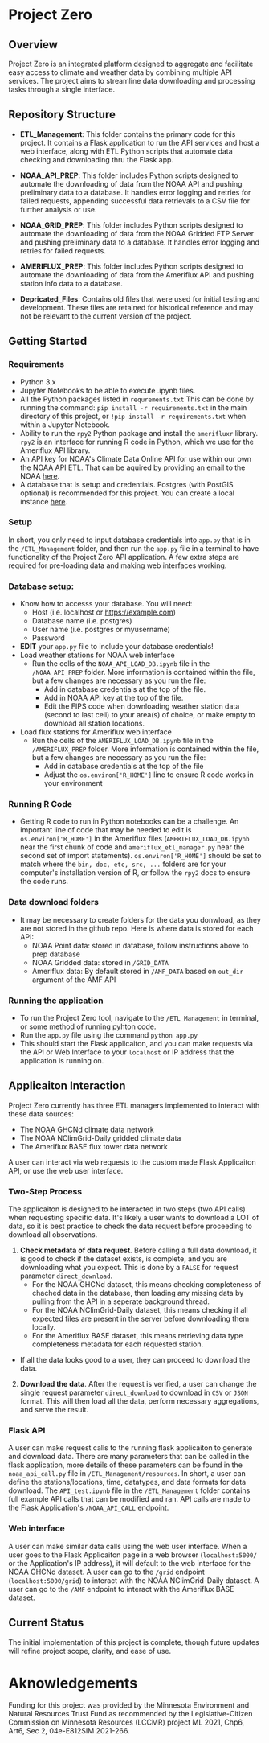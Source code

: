 # Project Zero

## Overview
Project Zero is an integrated platform designed to aggregate and facilitate easy access to climate and weather data by combining multiple API services. The project aims to streamline data downloading and processing tasks through a single interface.

## Repository Structure

- **ETL_Management**: This folder contains the primary code for this project. It contains a Flask application to run the API services and host a web interface, along with ETL Python scripts that automate data checking and downloading thru the Flask app.

- **NOAA_API_PREP**: This folder includes Python scripts designed to automate the downloading of data from the NOAA API and pushing preliminary data to a database. It handles error logging and retries for failed requests, appending successful data retrievals to a CSV file for further analysis or use.

- **NOAA_GRID_PREP**: This folder includes Python scripts designed to automate the downloading of data from the NOAA Gridded FTP Server and pushing preliminary data to a database. It handles error logging and retries for failed requests.

- **AMERIFLUX_PREP**: This folder includes Python scripts designed to automate the downloading of data from the Ameriflux API and pushing station info data to a database.

- **Depricated_Files**: Contains old files that were used for initial testing and development. These files are retained for historical reference and may not be relevant to the current version of the project.


## Getting Started

### Requirements
- Python 3.x
- Jupyter Notebooks to be able to execute .ipynb files.
- All the Python packages listed in `requrements.txt` This can be done by running the command: `pip install -r requirements.txt` in the main directory of this project, or `!pip install -r requirements.txt` when within a Jupyter Notebook.
- Ability to run the `rpy2` Python package and install the `amerifluxr` library. `rpy2` is an interface for running R code in Python, which we use for the Ameriflux API library.
- An API key for NOAA's Climate Data Online API for use within our own the NOAA API ETL. That can be aquired by providing an email to the NOAA [here](https://www.ncdc.noaa.gov/cdo-web/token).
- A database that is setup and credentials. Postgres (with PostGIS optional) is recommended for this project. You can create a local instance [here](https://www.postgresql.org/download/).

### Setup
In short, you only need to input database credentials into `app.py` that is in the `/ETL_Management` folder, and then run the `app.py` file in a terminal to have functionality of the Project Zero API application. A few extra steps are required for pre-loading data and making web interfaces working.

### Database setup:
* Know how to accesss your database. You will need:
    * Host (i.e. localhost or https://example.com)
    * Database name (i.e. postgres)
    * User name (i.e. postgres or myusername)
    * Password
* **EDIT** your `app.py` file to include your database credentials!
* Load weather stations for NOAA web interface
    * Run the cells of the `NOAA_API_LOAD_DB.ipynb` file in the `/NOAA_API_PREP` folder. More information is contained within the file, but a few changes are necessary as you run the file:
        * Add in database credentials at the top of the file.
        * Add in NOAA API key at the top of the file.
        * Edit the FIPS code when downloading weather station data (second to last cell) to your area(s) of choice, or make empty to download all station locations.
* Load flux stations for Ameriflux web interface
    * Run the cells of the `AMERIFLUX_LOAD_DB.ipynb` file in the `/AMERIFLUX_PREP` folder. More information is contained within the file, but a few changes are necessary as you run the file:
        * Add in database credentials at the top of the file
        * Adjust the `os.environ['R_HOME']` line to ensure R code works in your environment

### Running R Code
* Getting R code to run in Python notebooks can be a challenge. An important line of code that may be needed to edit is `os.environ['R_HOME']` in the Ameriflux files (`AMERIFLUX_LOAD_DB.ipynb` near the first chunk of code and `ameriflux_etl_manager.py` near the second set of import statements). `os.environ['R_HOME']` should be set to match where the `bin, doc, etc, src, ...` folders are for your computer's installation version of R, or follow the `rpy2` docs to ensure the code runs.

### Data download folders
* It may be necessary to create folders for the data you donwload, as they are not stored in the github repo. Here is where data is stored for each API:
    * NOAA Point data: stored in database, follow instructions above to prep database
    * NOAA Gridded data: stored in `/GRID_DATA` 
    * Ameriflux data: By default stored in `/AMF_DATA` based on `out_dir` argument of the AMF API

### Running the application
* To run the Project Zero tool, navigate to the `/ETL_Management` in terminal, or some method of running pyhton code.
* Run the `app.py` file using the command `python app.py`
* This should start the Flask applicaiton, and you can make requests via the API or Web Interface to your `localhost` or IP address that the application is running on.

## Applicaiton Interaction
Project Zero currently has three ETL managers implemented to interact with these data sources:
* The NOAA GHCNd climate data network
* The NOAA NClimGrid-Daily gridded climate data
* The Ameriflux BASE flux tower data network

A user can interact via web requests to the custom made Flask Applicaiton API, or use the web user interface.

### Two-Step Process
The applicaiton is designed to be interacted in two steps (two API calls) when requesting specific data. It's likely a user wants to download a LOT of data, so it is best practice to check the data request before proceeding to download all observations.
1. **Check metadata of data request**. Before calling a full data download, it is good to check if the dataset exists, is complete, and you are downloading what you expect. This is done by a `FALSE` for request parameter `direct_download`.
    * For the NOAA GHCNd dataset, this means checking completeness of chached data in the database, then loading any missing data by pulling from the API in a seperate background thread.
    * For the NOAA NClimGrid-Daily dataset, this means checking if all expected files are present in the server before downloading them locally.
    * For the Ameriflux BASE dataset, this means retrieving data type completeness metadata for each requested station.
* If all the data looks good to a user, they can proceed to download the data.
2. **Download the data**. After the request is verified, a user can change the single request parameter `direct_download` to download in `CSV` or `JSON` format. This will then load all the data, perform necessary aggregations, and serve the result.

### Flask API
A user can make request calls to the running flask applicaiton to generate and download data. There are many parameters that can be called in the flask application, more details of these parameters can be found in the `noaa_api_call.py` file in `/ETL_Management/resources`. In short, a user can define the stations/locations, time, datatypes, and data formats for data download. The `API_test.ipynb` file in the `/ETL_Management` folder contains full example API calls that can be modified and ran. API calls are made to the Flask Application's `/NOAA_API_CALL` endpoint.

### Web interface
A user can make similar data calls using the web user interface. When a user goes to the Flask Applicaiton page in a web browser (`localhost:5000/` or the Application's IP address), it will default to the web interface for the NOAA GHCNd dataset. A user can go to the `/grid` endpoint (`localhost:5000/grid`) to interact with the NOAA NClimGrid-Daily dataset. A user can go to the `/AMF` endpoint to interact with the Ameriflux BASE dataset.

## Current Status
The initial implementation of this project is complete, though future updates will refine project scope, clarity, and ease of use.

# Aknowledgements

Funding for this project was provided by the Minnesota Environment and Natural Resources Trust Fund as recommended by the Legislative-Citizen Commission on Minnesota Resources (LCCMR) project ML 2021, Chp6, Art6, Sec 2, 04e-E812SIM 2021-266.
